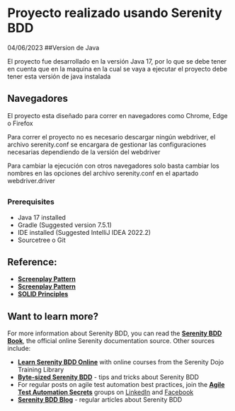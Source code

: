 # Proyecto realizado usando Serenity BDD
04/06/2023
##Version de Java

El proyecto fue desarrollado en la versión Java 17, por lo que se debe tener en cuenta que en la maquina en la cual se vaya a ejecutar el proyecto debe tener esta versión de java instalada
## Navegadores
El proyecto esta diseñado para correr en navegadores como Chrome, Edge o Firefox

Para correr el proyecto no es necesario descargar ningún webdriver, el archivo serenity.conf se encargara
de gestionar las configuraciones necesarias dependiendo de la versión del webdriver

Para cambiar la ejecución con otros navegadores solo basta cambiar los nombres en las opciones del
archivo serenity.conf en el apartado webdriver.driver

##

### Prerequisites
* Java 17 installed
* Gradle  (Suggested version 7.5.1)
* IDE installed (Suggested IntelliJ IDEA 2022.2)
* Sourcetree o Git
## Reference:
* **[Screenplay Pattern](https://blog.caplin.com/2017/01/04/screenplay-pattern-a-solid-alternative-pattern-to-page-objects/)**
* **[Screenplay Pattern](https://medium.com/testvagrant/screenplay-pattern-3490c7f0c23c)**
* **[SOLID Principles](https://www.freecodecamp.org/news/solid-principles-explained-in-plain-english/#:~:text=The%20SOLID%20Principles%20are%20five,and%20software%20architecture%20in%20general.)**

## Want to learn more?
For more information about Serenity BDD, you can read the [**Serenity BDD Book**](https://serenity-bdd.github.io/theserenitybook/latest/index.html), the official online Serenity documentation source. Other sources include:
* **[Learn Serenity BDD Online](https://expansion.serenity-dojo.com/)** with online courses from the Serenity Dojo Training Library
* **[Byte-sized Serenity BDD](https://www.youtube.com/channel/UCav6-dPEUiLbnu-rgpy7_bw/featured)** - tips and tricks about Serenity BDD
* For regular posts on agile test automation best practices, join the **[Agile Test Automation Secrets](https://www.linkedin.com/groups/8961597/)** groups on [LinkedIn](https://www.linkedin.com/groups/8961597/) and [Facebook](https://www.facebook.com/groups/agiletestautomation/)
* [**Serenity BDD Blog**](https://johnfergusonsmart.com/category/serenity-bdd/) - regular articles about Serenity BDD
